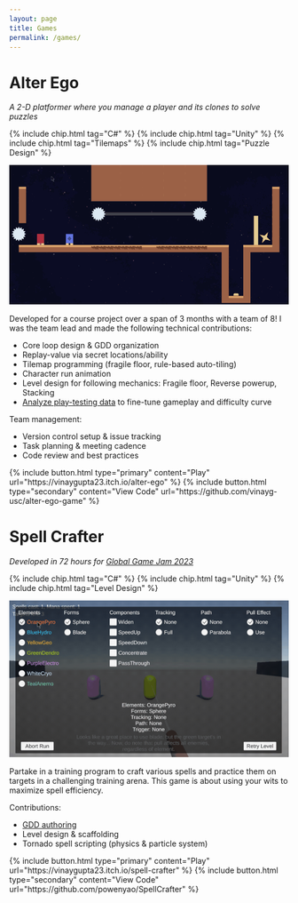 ```yaml
---
layout: page
title: Games
permalink: /games/
---
```


# Alter Ego

*A 2-D platformer where you manage a player and its clones to solve puzzles*

{% include chip.html tag="C#" %}
{% include chip.html tag="Unity" %}
{% include chip.html tag="Tilemaps" %}
{% include chip.html tag="Puzzle Design" %}

![Alter Ego Teaser](/media/AlterEgoTeaser.gif)

Developed for a course project over a span of 3 months with a team of 8! I was the team lead and made the following technical contributions:
 - Core loop design & GDD organization
 - Replay-value via secret locations/ability
 - Tilemap programming (fragile floor, rule-based auto-tiling)
 - Character run animation
 - Level design for following mechanics: Fragile floor, Reverse powerup, Stacking
 - <a target="_blank" href="https://drive.google.com/file/d/1GJ2TCMG1Imdom3gJtshcjVMjB6-QXmWZ/view?usp=sharing">Analyze play-testing data</a> to fine-tune gameplay and difficulty curve

Team management:
 - Version control setup & issue tracking
 - Task planning & meeting cadence
 - Code review and best practices

<div class="button-container">
{% include button.html type="primary" content="Play" url="https://vinaygupta23.itch.io/alter-ego" %}
{% include button.html type="secondary" content="View Code" url="https://github.com/vinayg-usc/alter-ego-game" %}
</div>

# Spell Crafter

*Developed in 72 hours for <a target="_blank" href="https://globalgamejam.org/2023/games/spell-crafter-0">Global Game Jam 2023</a>*

{% include chip.html tag="C#" %}
{% include chip.html tag="Unity" %}
{% include chip.html tag="Level Design" %}

![Spell Crafter Teaser](/media/SpellCrafterTeaser.gif)

Partake in a training program to craft various spells and practice them on targets in a challenging training arena. This game is about using your wits to maximize spell efficiency.

Contributions:
 - <a target="_blank" href="https://docs.google.com/document/d/1bpgvqLUAh2KFm38x1B09lKZv8ziRAPY3x0u9LvHuLNY/edit?usp=sharing">GDD authoring</a>
 - Level design & scaffolding
 - Tornado spell scripting (physics & particle system)

<div class="button-container">
{% include button.html type="primary" content="Play" url="https://vinaygupta23.itch.io/spell-crafter" %}
{% include button.html type="secondary" content="View Code" url="https://github.com/powenyao/SpellCrafter" %}
</div>